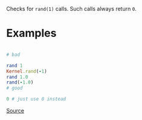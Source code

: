 
Checks for `rand(1)` calls.
Such calls always return `0`.

# Examples

```ruby

# bad

rand 1
Kernel.rand(-1)
rand 1.0
rand(-1.0)
# good

0 # just use 0 instead
```

[Source](http://www.rubydoc.info/gems/rubocop/RuboCop/Cop/Lint/RandOne)